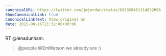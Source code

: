 ```yaml
---
canonicalURL: https://twitter.com/jmjordan/status/633028461314052096
ShowCanonicalLink: true
CanonicalLinkText: View original on
date: 2015-08-16T21:32:00+00:00
---
```

RT @lenadunham:
> @people @EmWatson we already are :)